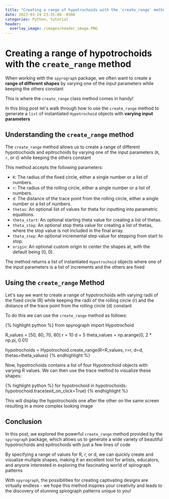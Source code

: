 ```yaml
---
title: "Creating a range of hypotrochoids with the `create_range` method"
date: 2023-03-24 23:35:00 -0500
categories: Python, tutorial
header:
  overlay_image: /images/header_image.PNG
---
```


# Creating a range of hypotrochoids with the `create_range` method

When working with the `spyrograph` package, we often want to create a **range of different shapes** by varying one of the input parameters while keeping the others constant

This is where the `create_range` class method comes in handy!

In this blog post let's walk through how to use the `create_range` method to generate a `list` of instantiated `Hypotrochoid` objects with **varying input parameters**

## Understanding the `create_range` method

The `create_range` method allows us to create a range of different hypotrochoids and epitrochoids by varying one of the input parameters (`R`, `r`, or `d`) while keeping the others constant

This method accepts the following parameters:

- `R`: The radius of the fixed circle, either a single number or a list of numbers.
- `r`: The radius of the rolling circle, either a single number or a list of numbers.
- `d`: The distance of the trace point from the rolling circle, either a single number or a list of numbers.
- `thetas`: An optional list of values for theta for inputting into parametric equations.
- `theta_start`: An optional starting theta value for creating a list of thetas.
- `theta_stop`: An optional stop theta value for creating a list of thetas, where the stop value is not included in the final array.
- `theta_step`: An optional incremental step value for stepping from start to stop.
- `origin`: An optional custom origin to center the shapes at, with the default being (0, 0).

The method returns a list of instantiated `Hypotrochoid` objects where one of the input parameters is a list of increments and the others are fixed

## Using the `create_range` Method

Let's say we want to create a range of hypotrochoids with varying radii of the fixed circle (R) while keeping the radii of the rolling circle (r) and the distance of the trace point from the rolling circle (d) constant

To do this we can use the `create_range` method as follows:

{% highlight python %}
from spyrograph import Hypotrochoid

R_values = [50, 60, 70, 80]
r = 10
d = 5
theta_values = np.arange(0, 2 * np.pi, 0.01)

hypotrochoids = Hypotrochoid.create_range(R=R_values, r=r, d=d, thetas=theta_values)
{% endhighlight %}

Now, hypotrochoids contains a list of four Hypotrochoid objects with varying R values.
We can then use the trace method to visualize these shapes:

{% highlight python %}
for hypotrochoid in hypotrochoids:
    hypotrochoid.trace(exit_on_click=True)
{% endhighlight %}

This will display the hypotrochoids one after the other on the same screen resulting in a more complex looking image

## Conclusion

In this post, we explored the powerful `create_range` method provided by the `spyrograph` package, which allows us to generate a wide variety of beautiful hypotrochoids and epitrochoids with just a few lines of code

By specifying a range of values for R, r, or d, we can quickly create and visualize multiple shapes, making it an excellent tool for artists, educators, and anyone interested in exploring the fascinating world of spirograph patterns

With `spyrograph`, the possibilities for creating captivating designs are virtually endless - we hope this method inspires your creativity and leads to the discovery of stunning spirograph patterns unique to you!
